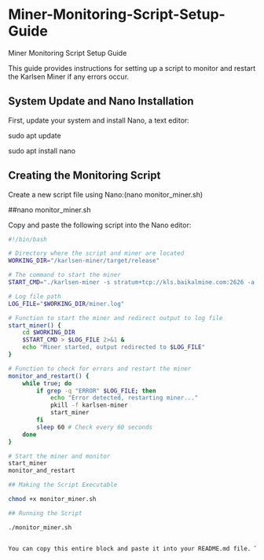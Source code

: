 # Miner-Monitoring-Script-Setup-Guide
Miner Monitoring Script Setup Guide

This guide provides instructions for setting up a script to monitor and restart the Karlsen Miner if any errors occur.

## System Update and Nano Installation

First, update your system and install Nano, a text editor:

sudo apt update

sudo apt install nano


## Creating the Monitoring Script

Create a new script file using Nano:(nano monitor_miner.sh)

##nano monitor_miner.sh



Copy and paste the following script into the Nano editor:

```bash
#!/bin/bash

# Directory where the script and miner are located
WORKING_DIR="/karlsen-miner/target/release"

# The command to start the miner
START_CMD="./karlsen-miner -s stratum+tcp://kls.baikalmine.com:2626 -a karlsen:qz74lg2wz499a65wa06978s478gc6lpmgk5q73hgxx4aw88sgaeqws62xj5h2.AntShares1"

# Log file path
LOG_FILE="$WORKING_DIR/miner.log"

# Function to start the miner and redirect output to log file
start_miner() {
    cd $WORKING_DIR
    $START_CMD > $LOG_FILE 2>&1 &
    echo "Miner started, output redirected to $LOG_FILE"
}

# Function to check for errors and restart the miner
monitor_and_restart() {
    while true; do
        if grep -q "ERROR" $LOG_FILE; then
            echo "Error detected, restarting miner..."
            pkill -f karlsen-miner
            start_miner
        fi
        sleep 60 # Check every 60 seconds
    done
}

# Start the miner and monitor
start_miner
monitor_and_restart

## Making the Script Executable

chmod +x monitor_miner.sh

## Running the Script

./monitor_miner.sh


You can copy this entire block and paste it into your README.md file. The script is included within the documentation for easy setup and execution.



